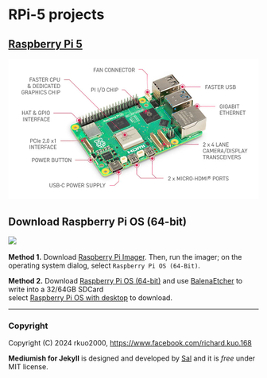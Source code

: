 # RPi-5 projects

## [Raspberry Pi 5](https://www.raspberrypi.com/products/raspberry-pi-5/)
![](assets/images/RPi-5.jpg)

## Download Raspberry Pi OS (64-bit)
![](https://techviral.net/wp-content/uploads/2022/02/Raspberry-PI-OS-Featured.jpg)

**Method 1.** Download [Raspberry Pi Imager](https://downloads.raspberrypi.org/imager/imager_latest.exe). Then, run the imager; on the operating system dialog, select `Raspberry Pi OS (64-Bit)`.<br>

**Method 2.** Download [Raspberry Pi OS (64-bit)](https://www.raspberrypi.com/software/operating-systems/#raspberry-pi-os-64-bit) and use [BalenaEtcher](https://etcher.balena.io/) to write into a 32/64GB SDCard<br>
select [Raspberry Pi OS with desktop](https://downloads.raspberrypi.com/raspios_arm64/images/raspios_arm64-2024-07-04/2024-07-04-raspios-bookworm-arm64.img.xz) to download.<br>

---
### Copyright

Copyright (C) 2024 rkuo2000, https://www.facebook.com/richard.kuo.168

**Mediumish for Jekyll** is designed and developed by [Sal](https://www.wowthemes.net) and it is *free* under MIT license. 

